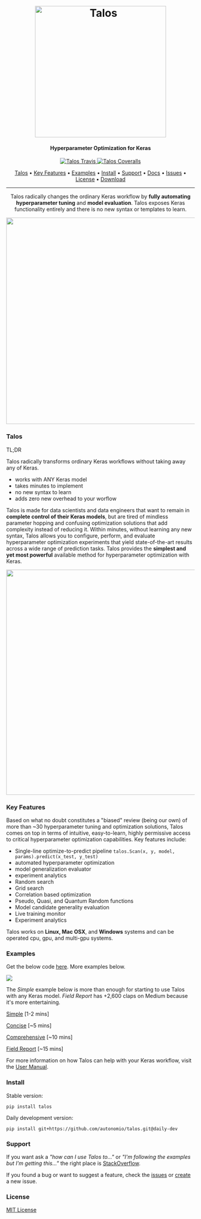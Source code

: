 <h1 align="center">
  <br>
  <a href="http://autonom.io"><img src="https://raw.githubusercontent.com/autonomio/talos/master/logo.png" alt="Talos" width="350"></a>
  <br>
</h1>

<h4 align="center">Hyperparameter Optimization for Keras</h4>

<p align="center">
  
  <a href="https://travis-ci.org/autonomio/talos">
    <img src="https://img.shields.io/travis/autonomio/talos/master.svg?style=for-the-badge&logo=appveyor" alt="Talos Travis">
  </a>

  <a href="https://coveralls.io/github/autonomio/talos">
    <img src="https://img.shields.io/coveralls/github/autonomio/talos.svg?style=for-the-badge&logo=appveyor" alt="Talos Coveralls">
  </a>

</p>

<p align="center">
  <a href="#Talos">Talos</a> •
  <a href="#Key-Features">Key Features</a> •
  <a href="#Examples">Examples</a> •
  <a href="#Install">Install</a> •
  <a href="#Install">Support</a> •
  <a href="https://autonomio.github.io/docs_talos">Docs</a> •
  <a href="https://github.com/autonomio/talos/issues">Issues</a> •
  <a href="#License">License</a> •
  <a href="https://github.com/autonomio/talos/archive/master.zip">Download</a>
</p>
<hr>
<p align="center">
Talos radically changes the ordinary Keras workflow by <strong>fully automating hyperparameter tuning</strong> and <strong>model evaluation</strong>. Talos exposes Keras functionality entirely and there is no new syntax or templates to learn.
</p>
<p align="center">
<img src='https://i.ibb.co/3NFH646/keras-model-to-talos.gif' width=550px>
</p>

### Talos

TL;DR

Talos radically transforms ordinary Keras workflows without taking away any of Keras.

- works with ANY Keras model
- takes minutes to implement
- no new syntax to learn
- adds zero new overhead to your worflow

Talos is made for data scientists and data engineers that want to remain in **complete control of their Keras models**, but are tired of mindless parameter hopping and confusing optimization solutions that add complexity instead of reducing it. Within minutes, without learning any new syntax, Talos allows you to configure, perform, and evaluate hyperparameter optimization experiments that yield state-of-the-art results across a wide range of prediction tasks. Talos provides the **simplest and yet most powerful** available method for hyperparameter optimization with Keras.

<img src=https://i.imgur.com/g8PyUsT.png width=600px>

### Key Features

Based on what no doubt constitutes a "biased" review (being our own) of more than ~30 hyperparameter tuning and optimization solutions, Talos comes on top in terms of intuitive, easy-to-learn, highly permissive access to critical hyperparameter optimization capabilities. Key features include:

- Single-line optimize-to-predict pipeline `talos.Scan(x, y, model, params).predict(x_test, y_test)`
- automated hyperparameter optimization
- model generalization evaluator
- experiment analytics 
- Random search
- Grid search
- Correlation based optimization
- Pseudo, Quasi, and Quantum Random functions
- Model candidate generality evaluation
- Live training monitor
- Experiment analytics

Talos works on **Linux, Mac OSX**, and **Windows** systems and can be operated cpu, gpu, and multi-gpu systems.

### Examples

Get the below code [here](https://gist.github.com/mikkokotila/4c0d6298ff0a22dc561fb387a1b4b0bb). More examples below.

<img src=https://i.ibb.co/VWd8Bhm/Screen-Shot-2019-01-06-at-11-26-32-PM.png>

The *Simple* example below is more than enough for starting to use Talos with any Keras model. *Field Report* has +2,600 claps on Medium because it's more entertaining.

[Simple](https://nbviewer.jupyter.org/github/autonomio/talos/blob/master/examples/A%20Very%20Short%20Introduction%20to%20Hyperparameter%20Optimization%20of%20Keras%20Models%20with%20Talos.ipynb)  [1-2 mins]

[Concise](https://nbviewer.jupyter.org/github/autonomio/talos/blob/master/examples/Hyperparameter%20Optimization%20on%20Keras%20with%20Breast%20Cancer%20Data.ipynb)  [~5 mins]

[Comprehensive](https://nbviewer.jupyter.org/github/autonomio/talos/blob/master/examples/Hyperparameter%20Optimization%20with%20Keras%20for%20the%20Iris%20Prediction.ipynb)  [~10 mins]

[Field Report](https://towardsdatascience.com/hyperparameter-optimization-with-keras-b82e6364ca53)  [~15 mins]

For more information on how Talos can help with your Keras workflow, visit the [User Manual](https://autonomio.github.io/docs_talos).

### Install 

Stable version:

    pip install talos

Daily development version:

    pip install git+https://github.com/autonomio/talos.git@daily-dev

### Support

If you want ask a *"how can I use Talos to..."* or *"I'm following the examples but I'm getting this..."* the right place is [StackOverflow](https://stackoverflow.com/questions/ask). 

If you found a bug or want to suggest a feature, check the [issues](https://github.com/autonomio/talos/issues) or [create](https://github.com/autonomio/talos/issues/new/choose) a new issue.


### License 

[MIT License](https://github.com/autonomio/talos/blob/master/LICENSE)

